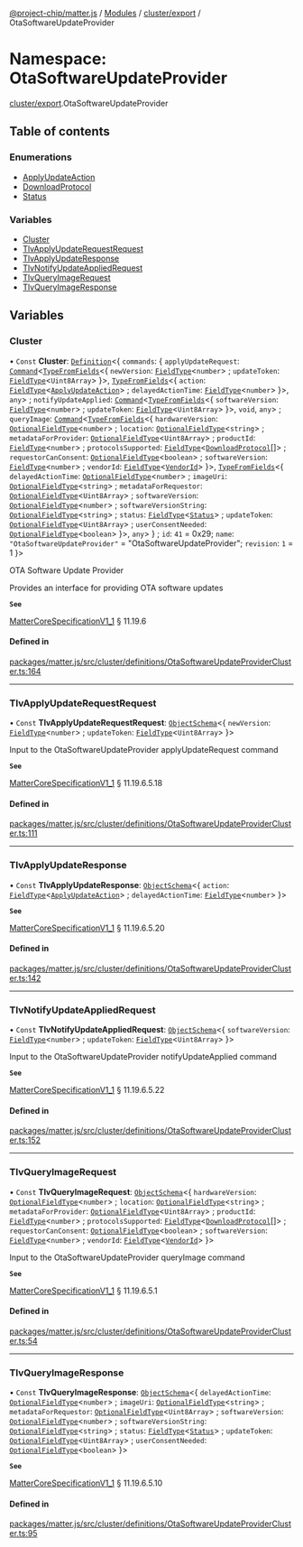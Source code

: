[@project-chip/matter.js](../README.md) / [Modules](../modules.md) / [cluster/export](cluster_export.md) / OtaSoftwareUpdateProvider

# Namespace: OtaSoftwareUpdateProvider

[cluster/export](cluster_export.md).OtaSoftwareUpdateProvider

## Table of contents

### Enumerations

- [ApplyUpdateAction](../enums/cluster_export.OtaSoftwareUpdateProvider.ApplyUpdateAction.md)
- [DownloadProtocol](../enums/cluster_export.OtaSoftwareUpdateProvider.DownloadProtocol.md)
- [Status](../enums/cluster_export.OtaSoftwareUpdateProvider.Status.md)

### Variables

- [Cluster](cluster_export.OtaSoftwareUpdateProvider.md#cluster)
- [TlvApplyUpdateRequestRequest](cluster_export.OtaSoftwareUpdateProvider.md#tlvapplyupdaterequestrequest)
- [TlvApplyUpdateResponse](cluster_export.OtaSoftwareUpdateProvider.md#tlvapplyupdateresponse)
- [TlvNotifyUpdateAppliedRequest](cluster_export.OtaSoftwareUpdateProvider.md#tlvnotifyupdateappliedrequest)
- [TlvQueryImageRequest](cluster_export.OtaSoftwareUpdateProvider.md#tlvqueryimagerequest)
- [TlvQueryImageResponse](cluster_export.OtaSoftwareUpdateProvider.md#tlvqueryimageresponse)

## Variables

### Cluster

• `Const` **Cluster**: [`Definition`](cluster_export.ClusterFactory.md#definition)<{ `commands`: { `applyUpdateRequest`: [`Command`](cluster_export.md#command)<[`TypeFromFields`](tlv_export.md#typefromfields)<{ `newVersion`: [`FieldType`](../interfaces/tlv_export.FieldType.md)<`number`\> ; `updateToken`: [`FieldType`](../interfaces/tlv_export.FieldType.md)<`Uint8Array`\>  }\>, [`TypeFromFields`](tlv_export.md#typefromfields)<{ `action`: [`FieldType`](../interfaces/tlv_export.FieldType.md)<[`ApplyUpdateAction`](../enums/cluster_export.OtaSoftwareUpdateProvider.ApplyUpdateAction.md)\> ; `delayedActionTime`: [`FieldType`](../interfaces/tlv_export.FieldType.md)<`number`\>  }\>, `any`\> ; `notifyUpdateApplied`: [`Command`](cluster_export.md#command)<[`TypeFromFields`](tlv_export.md#typefromfields)<{ `softwareVersion`: [`FieldType`](../interfaces/tlv_export.FieldType.md)<`number`\> ; `updateToken`: [`FieldType`](../interfaces/tlv_export.FieldType.md)<`Uint8Array`\>  }\>, `void`, `any`\> ; `queryImage`: [`Command`](cluster_export.md#command)<[`TypeFromFields`](tlv_export.md#typefromfields)<{ `hardwareVersion`: [`OptionalFieldType`](../interfaces/tlv_export.OptionalFieldType.md)<`number`\> ; `location`: [`OptionalFieldType`](../interfaces/tlv_export.OptionalFieldType.md)<`string`\> ; `metadataForProvider`: [`OptionalFieldType`](../interfaces/tlv_export.OptionalFieldType.md)<`Uint8Array`\> ; `productId`: [`FieldType`](../interfaces/tlv_export.FieldType.md)<`number`\> ; `protocolsSupported`: [`FieldType`](../interfaces/tlv_export.FieldType.md)<[`DownloadProtocol`](../enums/cluster_export.OtaSoftwareUpdateProvider.DownloadProtocol.md)[]\> ; `requestorCanConsent`: [`OptionalFieldType`](../interfaces/tlv_export.OptionalFieldType.md)<`boolean`\> ; `softwareVersion`: [`FieldType`](../interfaces/tlv_export.FieldType.md)<`number`\> ; `vendorId`: [`FieldType`](../interfaces/tlv_export.FieldType.md)<[`VendorId`](datatype_export.md#vendorid)\>  }\>, [`TypeFromFields`](tlv_export.md#typefromfields)<{ `delayedActionTime`: [`OptionalFieldType`](../interfaces/tlv_export.OptionalFieldType.md)<`number`\> ; `imageUri`: [`OptionalFieldType`](../interfaces/tlv_export.OptionalFieldType.md)<`string`\> ; `metadataForRequestor`: [`OptionalFieldType`](../interfaces/tlv_export.OptionalFieldType.md)<`Uint8Array`\> ; `softwareVersion`: [`OptionalFieldType`](../interfaces/tlv_export.OptionalFieldType.md)<`number`\> ; `softwareVersionString`: [`OptionalFieldType`](../interfaces/tlv_export.OptionalFieldType.md)<`string`\> ; `status`: [`FieldType`](../interfaces/tlv_export.FieldType.md)<[`Status`](../enums/cluster_export.OtaSoftwareUpdateProvider.Status.md)\> ; `updateToken`: [`OptionalFieldType`](../interfaces/tlv_export.OptionalFieldType.md)<`Uint8Array`\> ; `userConsentNeeded`: [`OptionalFieldType`](../interfaces/tlv_export.OptionalFieldType.md)<`boolean`\>  }\>, `any`\>  } ; `id`: ``41`` = 0x29; `name`: ``"OtaSoftwareUpdateProvider"`` = "OtaSoftwareUpdateProvider"; `revision`: ``1`` = 1 }\>

OTA Software Update Provider

Provides an interface for providing OTA software updates

**`See`**

[MatterCoreSpecificationV1_1](../interfaces/spec_export.MatterCoreSpecificationV1_1.md) § 11.19.6

#### Defined in

[packages/matter.js/src/cluster/definitions/OtaSoftwareUpdateProviderCluster.ts:164](https://github.com/project-chip/matter.js/blob/b7330d72/packages/matter.js/src/cluster/definitions/OtaSoftwareUpdateProviderCluster.ts#L164)

___

### TlvApplyUpdateRequestRequest

• `Const` **TlvApplyUpdateRequestRequest**: [`ObjectSchema`](../classes/tlv_export.ObjectSchema.md)<{ `newVersion`: [`FieldType`](../interfaces/tlv_export.FieldType.md)<`number`\> ; `updateToken`: [`FieldType`](../interfaces/tlv_export.FieldType.md)<`Uint8Array`\>  }\>

Input to the OtaSoftwareUpdateProvider applyUpdateRequest command

**`See`**

[MatterCoreSpecificationV1_1](../interfaces/spec_export.MatterCoreSpecificationV1_1.md) § 11.19.6.5.18

#### Defined in

[packages/matter.js/src/cluster/definitions/OtaSoftwareUpdateProviderCluster.ts:111](https://github.com/project-chip/matter.js/blob/b7330d72/packages/matter.js/src/cluster/definitions/OtaSoftwareUpdateProviderCluster.ts#L111)

___

### TlvApplyUpdateResponse

• `Const` **TlvApplyUpdateResponse**: [`ObjectSchema`](../classes/tlv_export.ObjectSchema.md)<{ `action`: [`FieldType`](../interfaces/tlv_export.FieldType.md)<[`ApplyUpdateAction`](../enums/cluster_export.OtaSoftwareUpdateProvider.ApplyUpdateAction.md)\> ; `delayedActionTime`: [`FieldType`](../interfaces/tlv_export.FieldType.md)<`number`\>  }\>

**`See`**

[MatterCoreSpecificationV1_1](../interfaces/spec_export.MatterCoreSpecificationV1_1.md) § 11.19.6.5.20

#### Defined in

[packages/matter.js/src/cluster/definitions/OtaSoftwareUpdateProviderCluster.ts:142](https://github.com/project-chip/matter.js/blob/b7330d72/packages/matter.js/src/cluster/definitions/OtaSoftwareUpdateProviderCluster.ts#L142)

___

### TlvNotifyUpdateAppliedRequest

• `Const` **TlvNotifyUpdateAppliedRequest**: [`ObjectSchema`](../classes/tlv_export.ObjectSchema.md)<{ `softwareVersion`: [`FieldType`](../interfaces/tlv_export.FieldType.md)<`number`\> ; `updateToken`: [`FieldType`](../interfaces/tlv_export.FieldType.md)<`Uint8Array`\>  }\>

Input to the OtaSoftwareUpdateProvider notifyUpdateApplied command

**`See`**

[MatterCoreSpecificationV1_1](../interfaces/spec_export.MatterCoreSpecificationV1_1.md) § 11.19.6.5.22

#### Defined in

[packages/matter.js/src/cluster/definitions/OtaSoftwareUpdateProviderCluster.ts:152](https://github.com/project-chip/matter.js/blob/b7330d72/packages/matter.js/src/cluster/definitions/OtaSoftwareUpdateProviderCluster.ts#L152)

___

### TlvQueryImageRequest

• `Const` **TlvQueryImageRequest**: [`ObjectSchema`](../classes/tlv_export.ObjectSchema.md)<{ `hardwareVersion`: [`OptionalFieldType`](../interfaces/tlv_export.OptionalFieldType.md)<`number`\> ; `location`: [`OptionalFieldType`](../interfaces/tlv_export.OptionalFieldType.md)<`string`\> ; `metadataForProvider`: [`OptionalFieldType`](../interfaces/tlv_export.OptionalFieldType.md)<`Uint8Array`\> ; `productId`: [`FieldType`](../interfaces/tlv_export.FieldType.md)<`number`\> ; `protocolsSupported`: [`FieldType`](../interfaces/tlv_export.FieldType.md)<[`DownloadProtocol`](../enums/cluster_export.OtaSoftwareUpdateProvider.DownloadProtocol.md)[]\> ; `requestorCanConsent`: [`OptionalFieldType`](../interfaces/tlv_export.OptionalFieldType.md)<`boolean`\> ; `softwareVersion`: [`FieldType`](../interfaces/tlv_export.FieldType.md)<`number`\> ; `vendorId`: [`FieldType`](../interfaces/tlv_export.FieldType.md)<[`VendorId`](datatype_export.md#vendorid)\>  }\>

Input to the OtaSoftwareUpdateProvider queryImage command

**`See`**

[MatterCoreSpecificationV1_1](../interfaces/spec_export.MatterCoreSpecificationV1_1.md) § 11.19.6.5.1

#### Defined in

[packages/matter.js/src/cluster/definitions/OtaSoftwareUpdateProviderCluster.ts:54](https://github.com/project-chip/matter.js/blob/b7330d72/packages/matter.js/src/cluster/definitions/OtaSoftwareUpdateProviderCluster.ts#L54)

___

### TlvQueryImageResponse

• `Const` **TlvQueryImageResponse**: [`ObjectSchema`](../classes/tlv_export.ObjectSchema.md)<{ `delayedActionTime`: [`OptionalFieldType`](../interfaces/tlv_export.OptionalFieldType.md)<`number`\> ; `imageUri`: [`OptionalFieldType`](../interfaces/tlv_export.OptionalFieldType.md)<`string`\> ; `metadataForRequestor`: [`OptionalFieldType`](../interfaces/tlv_export.OptionalFieldType.md)<`Uint8Array`\> ; `softwareVersion`: [`OptionalFieldType`](../interfaces/tlv_export.OptionalFieldType.md)<`number`\> ; `softwareVersionString`: [`OptionalFieldType`](../interfaces/tlv_export.OptionalFieldType.md)<`string`\> ; `status`: [`FieldType`](../interfaces/tlv_export.FieldType.md)<[`Status`](../enums/cluster_export.OtaSoftwareUpdateProvider.Status.md)\> ; `updateToken`: [`OptionalFieldType`](../interfaces/tlv_export.OptionalFieldType.md)<`Uint8Array`\> ; `userConsentNeeded`: [`OptionalFieldType`](../interfaces/tlv_export.OptionalFieldType.md)<`boolean`\>  }\>

**`See`**

[MatterCoreSpecificationV1_1](../interfaces/spec_export.MatterCoreSpecificationV1_1.md) § 11.19.6.5.10

#### Defined in

[packages/matter.js/src/cluster/definitions/OtaSoftwareUpdateProviderCluster.ts:95](https://github.com/project-chip/matter.js/blob/b7330d72/packages/matter.js/src/cluster/definitions/OtaSoftwareUpdateProviderCluster.ts#L95)
